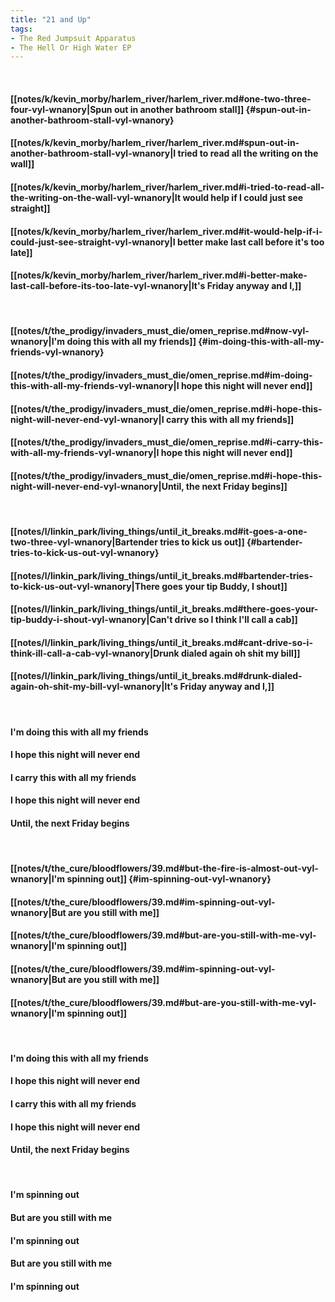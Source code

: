 ```yaml
---
title: "21 and Up"
tags:
- The Red Jumpsuit Apparatus
- The Hell Or High Water EP
---
```

&nbsp;
#### [[notes/k/kevin_morby/harlem_river/harlem_river.md#one-two-three-four-vyl-wnanory|Spun out in another bathroom stall]] {#spun-out-in-another-bathroom-stall-vyl-wnanory}
#### [[notes/k/kevin_morby/harlem_river/harlem_river.md#spun-out-in-another-bathroom-stall-vyl-wnanory|I tried to read all the writing on the wall]]
#### [[notes/k/kevin_morby/harlem_river/harlem_river.md#i-tried-to-read-all-the-writing-on-the-wall-vyl-wnanory|It would help if I could just see straight]]
#### [[notes/k/kevin_morby/harlem_river/harlem_river.md#it-would-help-if-i-could-just-see-straight-vyl-wnanory|I better make last call before it's too late]]
#### [[notes/k/kevin_morby/harlem_river/harlem_river.md#i-better-make-last-call-before-its-too-late-vyl-wnanory|It's Friday anyway and I,]]
&nbsp;
#### [[notes/t/the_prodigy/invaders_must_die/omen_reprise.md#now-vyl-wnanory|I'm doing this with all my friends]] {#im-doing-this-with-all-my-friends-vyl-wnanory}
#### [[notes/t/the_prodigy/invaders_must_die/omen_reprise.md#im-doing-this-with-all-my-friends-vyl-wnanory|I hope this night will never end]]
#### [[notes/t/the_prodigy/invaders_must_die/omen_reprise.md#i-hope-this-night-will-never-end-vyl-wnanory|I carry this with all my friends]]
#### [[notes/t/the_prodigy/invaders_must_die/omen_reprise.md#i-carry-this-with-all-my-friends-vyl-wnanory|I hope this night will never end]]
#### [[notes/t/the_prodigy/invaders_must_die/omen_reprise.md#i-hope-this-night-will-never-end-vyl-wnanory|Until, the next Friday begins]]
&nbsp;
#### [[notes/l/linkin_park/living_things/until_it_breaks.md#it-goes-a-one-two-three-vyl-wnanory|Bartender tries to kick us out]] {#bartender-tries-to-kick-us-out-vyl-wnanory}
#### [[notes/l/linkin_park/living_things/until_it_breaks.md#bartender-tries-to-kick-us-out-vyl-wnanory|There goes your tip Buddy, I shout]]
#### [[notes/l/linkin_park/living_things/until_it_breaks.md#there-goes-your-tip-buddy-i-shout-vyl-wnanory|Can't drive so I think I'll call a cab]]
#### [[notes/l/linkin_park/living_things/until_it_breaks.md#cant-drive-so-i-think-ill-call-a-cab-vyl-wnanory|Drunk dialed again oh shit my bill]]
#### [[notes/l/linkin_park/living_things/until_it_breaks.md#drunk-dialed-again-oh-shit-my-bill-vyl-wnanory|It's Friday anyway and I,]]
&nbsp;
#### I'm doing this with all my friends
#### I hope this night will never end
#### I carry this with all my friends
#### I hope this night will never end
#### Until, the next Friday begins
&nbsp;
#### [[notes/t/the_cure/bloodflowers/39.md#but-the-fire-is-almost-out-vyl-wnanory|I'm spinning out]] {#im-spinning-out-vyl-wnanory}
#### [[notes/t/the_cure/bloodflowers/39.md#im-spinning-out-vyl-wnanory|But are you still with me]]
#### [[notes/t/the_cure/bloodflowers/39.md#but-are-you-still-with-me-vyl-wnanory|I'm spinning out]]
#### [[notes/t/the_cure/bloodflowers/39.md#im-spinning-out-vyl-wnanory|But are you still with me]]
#### [[notes/t/the_cure/bloodflowers/39.md#but-are-you-still-with-me-vyl-wnanory|I'm spinning out]]
&nbsp;
#### I'm doing this with all my friends
#### I hope this night will never end
#### I carry this with all my friends
#### I hope this night will never end
#### Until, the next Friday begins
&nbsp;
#### I'm spinning out
#### But are you still with me
#### I'm spinning out
#### But are you still with me
#### I'm spinning out
